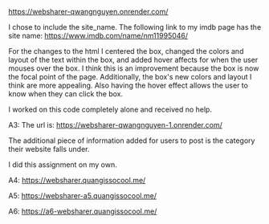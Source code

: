 https://websharer-qwangnguyen.onrender.com/

I chose to include the site_name.
The following link to my imdb page has the site name:
https://www.imdb.com/name/nm11995046/

For the changes to the html I centered the box, changed the colors and layout of the text within the box, and added hover affects for
when the user mouses over the box. I think this is an improvement because the box is now the focal point of the page. Additionally,
the box's new colors and layout I think are more appealing. Also having the hover effect allows the user to know when they can click
the box.

I worked on this code completely alone and received no help.

A3:
The url is: https://websharer-qwangnguyen-1.onrender.com/

The additional piece of information added for users to post is the category their website falls under.

I did this assignment on my own.

A4:
https://websharer.quangissocool.me/

A5:
https://websharer-a5.quangissocool.me/

A6:
https://a6-websharer.quangissocool.me/